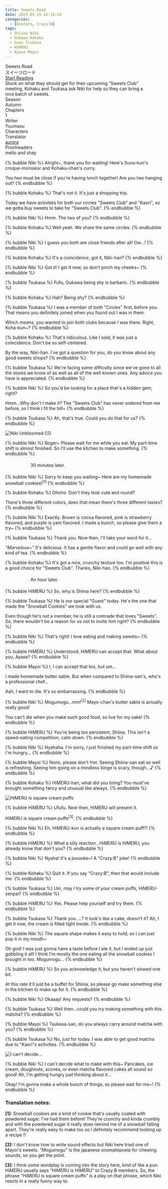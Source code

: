 ```yaml
---
title: Sweets Road
date: 2023-05-15 15:19:34
categories:
  - [Enstars, Crazy:B]
tags:
  - Shiina Niki
  - Oukawa Kohaku
  - Suou Tsukasa
  - HiMERU
  - Ayase Mayoi
---
```


<div class="preview-wrapper reverse" style="--storyColor: #hex;--storyColor-rgb: r,g,b;--storyColor-h: hue;--storyColor-s: saturation%;--storyColor-l: lightness%;">
  <div class="grid-wrapper">
      <div class="preview-background" style="background-image: url('https://cdn.discordapp.com/attachments/1065401186343194667/1107853828352655512/28Cycle_of_Delicacy29_Niki_Shiina_Frameless_Bloomed.webp')"></div>
      <div class="preview-box" style="background: calc(var(--card-background) + 2%)">
          <div class="title-area">
              <div class="title-area__title">Sweets Road</div>
              <div class="title-area__subtitle">スイーツロード</div>
              <div class="title-area__start"><a href="/2023/05/15/sweetsroad/">Start Reading</a></div>
          </div>
          <div class="info-area">
              <div class="synopsis" style="width: 90%;">
                Stuck on what they should get for their upcoming “Sweets Club” meeting, Kohaku and Tsukasa ask Niki for help so they can bring a nice batch of sweets.
              </div>
              <div class="info">
                  <div class="info-item season">
                      <div class="label">
                          Season
                      </div>
                      <div class="value">
                        Autumn
                      </div>
                  </div>
                  <div class="info-item chapters">
                      <div class="label">
                          Chapters
                      </div>
                      <div class="value">
                          1
                      </div>
                  </div>
                  <div class="info-item writer">
                      <div class="label">
                          Writer
                      </div>
                      <div class="value">
                        Yuumasu
                      </div>
                  </div>
                  <div class="info-item characters">
                      <div class="label">
                          Characters
                      </div>
                      <div class="value">
                      <a href="/tags/Shiina-Niki/" character="Niki" title="Niki"></a>
                      <a href="/tags/Oukawa-Kohaku/" character="Kohaku" title="Kohaku"></a>
                      <a href="/tags/Suou-Tsukasa/" character="Tsukasa" title="Tsukasa"></a>
                      <a href="/tags/HiMERU" character="HiMERU" title="HiMERU"></a>
                      <a href="/tags/Ayase-Mayoi/" character="Mayoi" title="Mayoi"></a>
                        <!-- 
                          <a href="/tags/[CHARACTER_LAST_NAME]-[CHARACTER_FIRST_NAME]/" character="[CHARACTER_FIRST_AME]" title="[CHARACTER_FIRST_NAME]"></a>
                         -->
                         <!-- COPY AND PASTE THE ABOVE FOR EACH CHARACTER THAT APPEARS IN THE STORY -->
                      </div>
                  </div>
                  <div class="info-item tl">
                      <div class="label">
                          Translator
                      </div>
                      <div class="value">
                          <a href="https://twitter.com/azurecrystalz">aurora</a>
                      </div>
                  </div>
                  <div class="info-item pr">
                      <div class="label">
                          Proofreaders
                      </div>
                      <div class="value">
                      mello and shay
                          <!-- PROOFREADER LIST (IF ANY) -->
                      </div>
                  </div>
              </div>
          </div>
      </div>
  </div>
</div>

<!-- more -->

<div style="margin-top: 3%">
  <style>
    [character] {
      --dark-mode: hsl(var(--hue), 30%, 30%);
      display: flex;
    }
    [character]::before {
      position: absolute;
      margin-left: 75px;
    }
    [character] p {
      max-width: calc(100% - 75px);
      margin-left: 75px;
      color: inherit;
    }
    :root[theme='dark'] [character] p {
      background: var(--dark-mode);
    }
    :root[theme='light'] [character] p {
      background: var(--light-mode);
    }
    :root[theme='dark'] [character] p .thought {
      color: #9f9fff;
    }
    [character] p:first-child {
      margin-top: 20px;
      border-top-left-radius: 0px;
    }
    [character] p:first-child::before {
      position: absolute;
      left: 0;
    }
    [character]::after {
      display: none;
      left: 65px;
      top: 37px;
    }
    .msr-narration {
      display: flex;
      align-items: center;
      margin: 20px 0px;
      gap: 5px;
    }
    .msr-narration::before {
      content: "";
      display: inline-block;
      background: var(--article-text);
      height: 1px;
      width: 15%;
    }
    .msr-narration p {
      margin: 0;
    }
    @media (max-width: 650px) {
    [character] p {
        margin:0 0 .4em 65px;
        padding: .72em;
        margin-left: 55px !important;
    }
    [character]::before,[character][hidden]::before,[character][unknown]::before {
        margin-left: 70px;
        margin-left: 55px !important;
    }
}    
  </style>

{% bubble Niki %}
Alright~, thank you for waiting! Here's Suou-kun's croque-monsieúr and Kohaku-chan's curry.

You two must be close if you're having lunch together! Are you two hanging out?
{% endbubble %}

{% bubble Kohaku %}
That's not it. It's just a shopping trip.

Today we have activities for both our circles "Sweets Club" and "Kaori", so we gotta buy sweets to take for "Sweets Club".
{% endbubble %}

{% bubble Niki %}
Hmm. The two of you?
{% endbubble %}

{% bubble Kohaku %}
Well yeah. We share the same circles.
{% endbubble %}

{% bubble Niki %}
I guess you both are close friends after all! Ow...!
{% endbubble %}

{% bubble Kohaku %}
It's a _coincidence_, got it, Niki-han?
{% endbubble %}

{% bubble Niki %}
Got it! I get it now, so don't pinch my cheeks~
{% endbubble %}

{% bubble Tsukasa %}
Fufu, Oukawa being shy is barbaric.
{% endbubble %}

{% bubble Kohaku %}
Hah? Being shy?
{% endbubble %}

{% bubble Tsukasa %}
I was a member of both "Circles" first, before you. That means you definitely joined when you found out I was in them.

Which _means_, you wanted to join both clubs because _I_ was there. Right, Koha-kun~?
{% endbubble %}

{% bubble Kohaku %}
That's ridiculous. Like I _said_, it was just a coincidence. Don't be so self-centered.

By the way, Niki-han. I've got a question for you, do you know about any good sweets shops?
{% endbubble %}

{% bubble Tsukasa %}
We're facing some difficulty since we've gone to all the stores we know of as well as all of the well known ones. Any advice you have is appreciated.
{% endbubble %}

{% bubble Niki %}
So you'd be looking for a place that's a hidden gem, right?

Hmm...Why don't I make it? The "Sweets Club" has never ordered from me before, so I think I fit the bill~
{% endbubble %}

{% bubble Tsukasa %}
Ah, that's true. Could you do that for us?
{% endbubble %}

![Niki Unbloomed CG](https://64.media.tumblr.com/8379668c0c7370690e3bf29d5f230020/5e121996eb7f828b-c2/s2048x3072/0a61cb6d1112e65bab1e854d274b90ea52877c58.png)

{% bubble Niki %}
Roger~ Please wait for me while you eat. My part-time shift is almost finished. So I'll use the kitchen to make something.
{% endbubble %}

<div class="msr-narration">
    <p>30 minutes later.</p>
  </div>

{% bubble Niki %}
Sorry to keep you waiting~ Here are my homemade snowball cookies!<sup>[1]</sup>
{% endbubble %}

{% bubble Kohaku %}
Ohoho. Don't they look cute and round?

There's three different colors, does that mean there's three different tastes?
{% endbubble %}

{% bubble Niki %}
Exactly. Brown is cocoa flavored, pink is strawberry flavored, and purple is yam flavored. I made a bunch, so please give them a try~
{% endbubble %}

{% bubble Tsukasa %}
Thank you. Now then, I'll take your word for it...

_"Marvelous~"_ It's delicious. It has a gentle flavor and could go well with any kind of tea.
{% endbubble %}

{% bubble Kohaku %}
It's got a nice, crunchy texture too. I'm positive this is a good choice for "Sweets Club". Thanks, Niki-han.
{% endbubble %}

<div class="msr-narration">
    <p>An hour later.</p>
  </div>

{% bubble HiMERU %}
So, why is Shiina here?
{% endbubble %}

{% bubble Tsukasa %}
He is our special "Guest" today. He's the one that made the "Snowball Cookies" we took with us.

Even though he's not a member, he is still a comrade that loves "Sweets". So, there wouldn't be a reason for us not to invite him right?
{% endbubble %}

{% bubble Niki %}
That's right! I love eating and making sweets~
{% endbubble %}

{% bubble HiMERU %}
Understood. HiMERU can accept that. What about you, Ayase?
{% endbubble %}

{% bubble Mayoi %}
I, I can accept that too, but um...

I made homemade butter sable. But when compared to Shiina-san's, who's a professional chef...

Aah, I want to die. It's so embarrassing.
{% endbubble %}

{% bubble Niki %}
Mogumogu...mm!<sup>[2]</sup> Mayo-chan's butter sable is actually really good!

You can't die when you make such good food, so live for my sake!
{% endbubble %}

{% bubble HiMERU %}
You're being too persistent, Shiina. This isn't a speed-eating competition, calm down.
{% endbubble %}

{% bubble Niki %}
Nyahaha. I'm sorry, I just finished my part-time shift so I'm hungry...
{% endbubble %}

{% bubble Mayoi %}
Nono, please don't fret. Seeing Shiina-san eat so well is refreshing. Seeing him going on a mindless binge is scary, though...♪
{% endbubble %}

{% bubble Kohaku %}
HiMERU-han, what did you bring? You must've brought something fancy and unusual like always.
{% endbubble %}

![HiMERU is square cream puffs](https://64.media.tumblr.com/49bf2527017a411bb0d241dea275fcd6/5e121996eb7f828b-0a/s2048x3072/bc3dbc06a2c36452b8e5a0548f21d7f55214ae6e.png)

{% bubble HiMERU %}
Ufufu. Now then, HiMERU will present it.

HiMERU is square cream puffs<sup>[3]</sup>.
{% endbubble %}

{% bubble Niki %}
Eh, HiMERU-kun is actually a square cream puff?!
{% endbubble %}

{% bubble HiMERU %}
What a silly reaction...HiMERU is HiMERU, you already know that don't you?
{% endbubble %}

{% bubble Niki %}
Nyaha! It's a jooooke~! A "Crazy:B" joke!
{% endbubble %}

{% bubble Kohaku %}
Quit it. If you say "Crazy:B", then that would include me.
{% endbubble %}

{% bubble Tsukasa %}
Um, may I try some of your cream puffs, HiMERU-senpai?
{% endbubble %}

{% bubble HiMERU %}
Yes. Please help yourself and try them.
{% endbubble %}

{% bubble Tsukasa %}
Thank you.
...? It look's like a cake, doesn't it? Ah, I get it now, the cream is filled tight inside.
{% endbubble %}

{% bubble Niki %}
The square shape makes it easy to hold, so I can just pop it in my mouth~

Oh god! I was just gonna have a taste before I ate it, but I ended up just gobbling it all! I think I'm mostly the one eating all the snowball cookies I brought in too. Mogumogu...
{% endbubble %}

{% bubble HiMERU %}
So you acknowledge it, but you haven't slowed one bit.

At this rate it'll just be a buffet for Shiina, so please go make something else in the kitchen to make up for it.
{% endbubble %}

{% bubble Niki %}
Okaaay! Any requests?
{% endbubble %}

{% bubble Tsukasa %}
Well then...could you try making something with this matcha?
{% endbubble %}

{% bubble Mayoi %}
Tsukasa-san, do you always carry around matcha with you?
{% endbubble %}

{% bubble Tsukasa %}
No, just for today. I was able to get good matcha due to "Kaori"s activities.
{% endbubble %}

![I can't decide...](https://64.media.tumblr.com/32a6ceb2221b4f5e58adecfc72050eb9/5e121996eb7f828b-f0/s2048x3072/b28145a66a3743252601cc8bdc61c2a248505fec.png)

{% bubble Niki %}
I can't decide what to make with this~ Pancakes, ice cream, doughnuts, scones, or even matcha flavored cakes all sound so good! Ah, I'm getting hungry just thinking about it...

Okay! I'm gonna make a whole bunch of things, so please wait for me~!
{% endbubble %}

### Translation notes:

**[1]:** Snowball cookies are a kind of cookie that's usually coated with powdered sugar. I've had them before! They're crunchy and kinda crumbly and with the powdered sugar it really does remind me of a snowball falling apart. They're really easy to make too so I definitely recommend looking up a recipe !!

**[2]:** I don't know how to write sound effects but Niki here tried one of Mayoi's sweets. "Mogumogu" is the japanese onomatopoeia for chewing sounds, so you get the point.

**[3]:** I think some wordplay is coming into the story here, kind of like a pun. HiMERU usually says "HiMERU is HiMERU" to Crazy:B members. So, the phrase "HiMERU is square cream puffs" is a play on that phrase, which Niki reacts in a really funny way to.

  <!-- CONTENT GOES HERE -->

  <!-- 
  SPEECH BUBBLE FORMAT: 
  {% bubble [CHARACTER_FIRST_NAME] [ATTRIBUTE(optional)]}
    DIALOGUE TEXT HERE

    ADD A LINE SPACE FOR A NEW LINE

    <th>EMBED THOUGHT DIALOGUE WITH THESE TAGS</th>
  {% endbubble %}
  -->

  </div>
